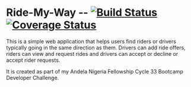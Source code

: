 # Ride-My-Way -- [![Build Status](https://travis-ci.org/IyiKuyoro/Ride-My-Way.svg?branch=API)](https://travis-ci.org/IyiKuyoro/Ride-My-Way) [![Coverage Status](https://coveralls.io/repos/github/IyiKuyoro/Ride-My-Way/badge.svg?branch=API)](https://coveralls.io/github/IyiKuyoro/Ride-My-Way?branch=API)
This is a simple web application that helps users find riders or drivers typically going in the same direction as them.
Drivers can add ride offers, riders can view and request rides and drivers can accept or decline or accept rider requests.

It is created as part of my Andela Nigeria Fellowship Cycle 33 Bootcamp Developer Challenge.
